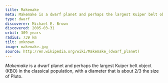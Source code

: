 ```yaml
---
title: Makemake
meta: Makemake is a dwarf planet and perhaps the largest Kuiper belt object.
type: dwarf
discoverer: Michael E. Brown
discovered: 2005-03-31
orbit: 309 years
radius: 739 km
tilt: unknown
image: makemake.jpg
source: http://en.wikipedia.org/wiki/Makemake_(dwarf_planet)
---
```


*Makemake* is a dwarf planet and perhaps the largest Kuiper belt object (KBO) in the classical population, with a diameter that is about 2/3 the size of Pluto.
